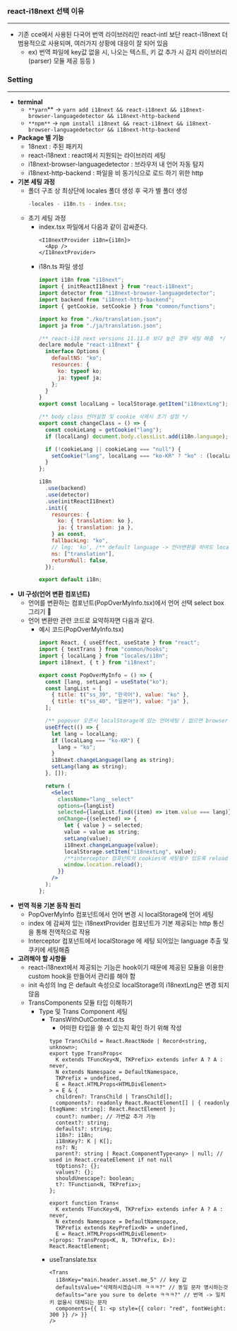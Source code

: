 ### react-i18next 선택 이유

---

- 기존 cce에서 사용된 다국어 번역 라이브러리인 react-intl 보단 react-i18next 더 범용적으로 사용되며, 여러가지 상황에 대응이 잘 되어 있음
  - ex) 번역 파일에 key값 없을 시, 나오는 텍스트, 키 값 추가 시 감지 라이브러리(parser) 모듈 제공 등등 )

### Setting

---

- **terminal**
  - `**yarn`\*\* → `yarn add i18next && react-i18next && i18next-browser-languagedetector && i18next-http-backend`
  - `**npm**` → `npm install i18next && react-i18next && i18next-browser-languagedetector && i18next-http-backend`
- **Package 별 기능**
  - 18next : 주된 패키지
  - react-i18next : react에서 지원되는 라이브러리 세팅
  - i18next-browser-languagedetector : 브라우저 내 언어 자동 탐지
  - i18next-http-backend : 파일을 비 동기식으로 로드 하기 위한 http
- **기본 세팅 과정**
  - 폴더 구조 상 최상단에 locales 폴더 생성 후 국가 별 폴더 생성
    ```jsx
    -locales - i18n.ts - index.tsx;
    ```
  - 초기 세팅 과정
    - index.tsx 파일에서 다음과 같이 감싸준다.
      ```
      <I18nextProvider i18n={i18n}>
        <App />
      </I18nextProvider>

      ```
    - i18n.ts 파일 생성
      ```jsx
      import i18n from "i18next";
      import { initReactI18next } from "react-i18next";
      import detector from "i18next-browser-languagedetector";
      import backend from "i18next-http-backend";
      import { getCookie, setCookie } from "common/functions";

      import ko from "./ko/translation.json";
      import ja from "./ja/translation.json";

      /** react-i18 next versions 11.11.0 보다 높은 경우 세팅 해줌  */
      declare module "react-i18next" {
        interface Options {
          defaultNS: "ko";
          resources: {
            ko: typeof ko;
            ja: typeof ja;
          };
        }
      }
      export const localLang = localStorage.getItem("i18nextLng");

      /** body class 언어설정 및 cookie 삭제시 초기 설정 */
      export const changeClass = () => {
        const cookieLang = getCookie("lang");
        if (localLang) document.body.classList.add(i18n.language);

        if (!cookieLang || cookieLang === "null") {
          setCookie("lang", localLang === "ko-KR" ? "ko" : (localLang as string));
        }
      };

      i18n
        .use(backend)
        .use(detector)
        .use(initReactI18next)
        .init({
          resources: {
            ko: { translation: ko },
            ja: { translation: ja },
          } as const,
          fallbackLng: "ko",
          // lng: 'ko', /** default language -> 언어변환을 하여도 localStorage에 i18nextLng 값으로 'ko'가 들어감 - 예림 */
          ns: ["translation"],
          returnNull: false,
        });

      export default i18n;

      ```
- **UI 구성(언어 변환 컴포넌트)**
  - 언어를 변환하는 컴포넌트(PopOverMyInfo.tsx)에서 언어 선택 select box 그리기 🐧
  - 언어 변환만 관련 코드로 요약하자면 다음과 같다.
    - 예시 코드(PopOverMyInfo.tsx)
      ```jsx
      import React, { useEffect, useState } from "react";
      import { textTrans } from "common/hooks";
      import { localLang } from "locales/i18n";
      import i18next, { t } from "i18next";

      export const PopOverMyInfo = () => {
        const [lang, setLang] = useState("ko");
        const langList = [
          { title: t("ss_39", "한국어"), value: "ko" },
          { title: t("ss_40", "일본어"), value: "ja" },
        ];

        /** popover 오픈시 localStorage에 있는 언어세팅 / 없으면 browser 언어반영  */
        useEffect(() => {
          let lang = localLang;
          if (localLang === "ko-KR") {
            lang = "ko";
          }
          i18next.changeLanguage(lang as string);
          setLang(lang as string);
        }, []);

        return (
          <Select
            className="lang__select"
            options={langList}
            selected={langList.find((item) => item.value === lang)}
            onChange={(selected) => {
              let { value } = selected;
              value = value as string;
              setLang(value);
              i18next.changeLanguage(value);
              localStorage.setItem("i18nextLng", value);
              /**interceptor 컴포넌트의 cookies에 세팅될수 있도록 reload 해준다 -예림 */
              window.location.reload();
            }}
          />
        );
      };

      ```
- **번역 적용 기본 동작 원리**
  - PopOverMyInfo 컴포넌트에서 언어 변경 시 localStorage에 언어 세팅
  - index 에 감싸져 있는 i18nextProvider 컴포넌트가 기본 제공되는 http 통신을 통해 전역적으로 작용
  - Interceptor 컴포넌트에서 localStorage 에 세팅 되어있는 language 추출 및 쿠키에 세팅해줌
- **고려해야 할 사항들**
  - react-i18next에서 제공되는 기능은 hook이기 때문에 제공된 모듈을 이용한 custom hook을 만들어서 관리를 해야 함
  - init 속성의 lng 은 default 속성으로 localStorage의 i18nextLng은 변경 되지 않음
  - TransComponents 모듈 타입 이해하기
    - Type 및 Trans Component 세팅
      - TransWithOutContext.d.ts
        - 어떠한 타입을 쓸 수 있는지 확인 하기 위해 작성
        ```tsx
        type TransChild = React.ReactNode | Record<string, unknown>;
        export type TransProps<
          K extends TFuncKey<N, TKPrefix> extends infer A ? A : never,
          N extends Namespace = DefaultNamespace,
          TKPrefix = undefined,
          E = React.HTMLProps<HTMLDivElement>
        > = E & {
          children?: TransChild | TransChild[];
          components?: readonly React.ReactElement[] | { readonly [tagName: string]: React.ReactElement };
          count?: number; // 가변값 추가 가능
          context?: string;
          defaults?: string;
          i18n?: i18n;
          i18nKey?: K | K[];
          ns?: N;
          parent?: string | React.ComponentType<any> | null; // used in React.createElement if not null
          tOptions?: {};
          values?: {};
          shouldUnescape?: boolean;
          t?: TFunction<N, TKPrefix>;
        };

        export function Trans<
          K extends TFuncKey<N, TKPrefix> extends infer A ? A : never,
          N extends Namespace = DefaultNamespace,
          TKPrefix extends KeyPrefix<N> = undefined,
          E = React.HTMLProps<HTMLDivElement>
        >(props: TransProps<K, N, TKPrefix, E>): React.ReactElement;
        ```
      - useTranslate.tsx
        ```tsx
        <Trans
          i18nKey="main.header.asset.me_5" // key 값
          defaultsValue="삭제하시겠습니까 ㅋㅋㅋ?" // 동일 문자 명시하는것
          defaults="are you sure to delete ㅋㅋㅋ?" // 번역 -> 일치키 없을시 대체되는 문자
          components={{ 1: <p style={{ color: "red", fontWeight: 300 }} /> }}
        />
        ```
